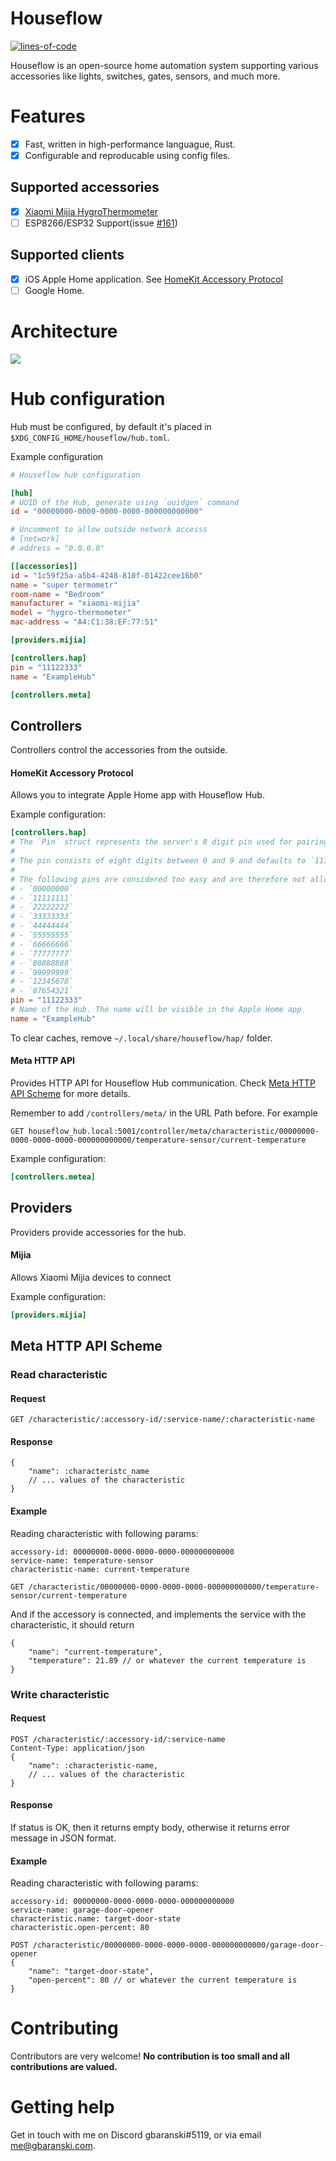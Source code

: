 # Houseflow

[![lines-of-code](https://img.shields.io/tokei/lines/github/gbaranski/houseflow)](https://github.com/gbaranski/houseflow)

Houseflow is an open-source home automation system supporting various accessories like lights, switches, gates, sensors, and much more.

# Features

- [x] Fast, written in high-performance languague, Rust.
- [x] Configurable and reproducable using config files.

## Supported accessories

- [X] [Xiaomi Mijia HygroThermometer](https://www.xiaomiproducts.nl/en/xiaomi-mijia-bluetooth-thermometer-and-hygrometer.html)
- [ ] ESP8266/ESP32 Support(issue [#161](https://github.com/gbaranski/houseflow/issues/161))

## Supported clients

- [X] iOS Apple Home application. See [HomeKit Accessory Protocol](#homekit-accessory-protocol)
- [ ] Google Home.

# Architecture

<img src="./docs/architecture.svg">

# Hub configuration

Hub must be configured, by default it's placed in `$XDG_CONFIG_HOME/houseflow/hub.toml`.

Example configuration

```toml
# Houseflow hub configuration

[hub]
# UUID of the Hub, generate using `uuidgen` command
id = "00000000-0000-0000-0000-000000000000"

# Uncomment to allow outside network accesss
# [network]
# address = "0.0.0.0"

[[accessories]]
id = "1c59f25a-a5b4-4248-810f-01422cee16b0"
name = "super termometr"
room-name = "Bedroom"
manufacturer = "xiaomi-mijia"
model = "hygro-thermometer"
mac-address = "A4:C1:38:EF:77:51"

[providers.mijia]

[controllers.hap]
pin = "11122333"
name = "ExampleHub"

[controllers.meta]
```

## Controllers

Controllers control the accessories from the outside.

#### HomeKit Accessory Protocol

Allows you to integrate Apple Home app with Houseflow Hub.

Example configuration:
```toml
[controllers.hap]
# The `Pin` struct represents the server's 8 digit pin used for pairing.
#
# The pin consists of eight digits between 0 and 9 and defaults to `11122333`.
#
# The following pins are considered too easy and are therefore not allowed:
# - `00000000`
# - `11111111`
# - `22222222`
# - `33333333`
# - `44444444`
# - `55555555`
# - `66666666`
# - `77777777`
# - `88888888`
# - `99999999`
# - `12345678`
# - `87654321`
pin = "11122333"
# Name of the Hub. The name will be visible in the Apple Home app
name = "ExampleHub"
```

To clear caches, remove `~/.local/share/houseflow/hap/` folder.

#### Meta HTTP API

Provides HTTP API for Houseflow Hub communication.
Check [Meta HTTP API Scheme](#meta-http-api-scheme) for more details.

Remember to add `/controllers/meta/` in the URL Path before. For example 
```
GET houseflow_hub.local:5001/controller/meta/characteristic/00000000-0000-0000-0000-000000000000/temperature-sensor/current-temperature
```

Example configuration:
```toml
[controllers.metea]
```

## Providers

Providers provide accessories for the hub.

#### Mijia

Allows Xiaomi Mijia devices to connect

Example configuration:

```toml
[providers.mijia]
```


## Meta HTTP API Scheme

### Read characteristic

#### Request
```
GET /characteristic/:accessory-id/:service-name/:characteristic-name
```

#### Response

```jsonc
{
    "name": :characteristc_name
    // ... values of the characteristic
}
```

#### Example

Reading characteristic with following params:
```
accessory-id: 00000000-0000-0000-0000-000000000000
service-name: temperature-sensor
characteristic-name: current-temperature
```

```http
GET /characteristic/00000000-0000-0000-0000-000000000000/temperature-sensor/current-temperature
```
And if the accessory is connected, and implements the service with the characteristic, it should return
```jsonc
{
    "name": "current-temperature",
    "temperature": 21.89 // or whatever the current temperature is
}
```

### Write characteristic

#### Request
```jsonc
POST /characteristic/:accessory-id/:service-name
Content-Type: application/json
{
    "name": :characteristic-name,
    // ... values of the characteristic
}
```

#### Response

If status is OK, then it returns empty body, otherwise it returns error message in JSON format.

#### Example

Reading characteristic with following params:
```
accessory-id: 00000000-0000-0000-0000-000000000000
service-name: garage-door-opener
characteristic.name: target-door-state
characteristic.open-percent: 80
```

```jsonc
POST /characteristic/00000000-0000-0000-0000-000000000000/garage-door-opener
{
    "name": "target-door-state",
    "open-percent": 80 // or whatever the current temperature is
}
```

# Contributing
Contributors are very welcome! **No contribution is too small and all contributions are valued.**

# Getting help
Get in touch with me on Discord gbaranski#5119, or via email me@gbaranski.com.
